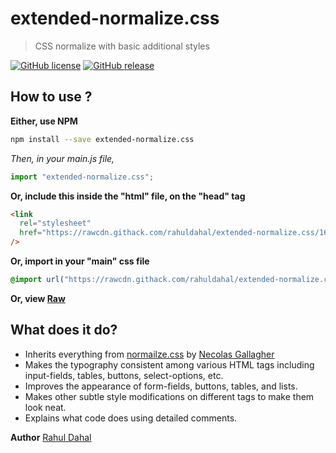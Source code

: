 # extended-normalize.css

> CSS normalize with basic additional styles

[![GitHub license](https://img.shields.io/badge/license-MIT-green)](https://github.com/rahuldahal/extended-normalize.css/blob/master/LICENSE)
[![GitHub release](https://img.shields.io/badge/release-v1.0.4-blue)](https://www.npmjs.com/package/extended-normalize.css)

## How to use ?

**Either, use NPM**

```sh
npm install --save extended-normalize.css
```

_Then, in your main.js file,_

```javascript
import "extended-normalize.css";
```

**Or, include this inside the "html" file, on the "head" tag**

```html
<link
  rel="stylesheet"
  href="https://rawcdn.githack.com/rahuldahal/extended-normalize.css/168e950da0257dc0c4a04d20d834d558636aba47/extended-normalize.min.css"
/>
```

**Or, import in your "main" css file**

```css
@import url("https://rawcdn.githack.com/rahuldahal/extended-normalize.css/168e950da0257dc0c4a04d20d834d558636aba47/extended-normalize.min.css");
```

**Or, view [Raw](https://rawcdn.githack.com/rahuldahal/extended-normalize.css/168e950da0257dc0c4a04d20d834d558636aba47/extended-normalize.min.css)**

## What does it do?

- Inherits everything from [normailze.css](http://necolas.github.io/normalize.css/) by [Necolas Gallagher](http://nicolasgallagher.com/)
- Makes the typography consistent among various HTML tags including input-fields, tables, buttons, select-options, etc.
- Improves the appearance of form-fields, buttons, tables, and lists.
- Makes other subtle style modifications on different tags to make them look neat.
- Explains what code does using detailed comments.

**Author**
[Rahul Dahal](http://rahuldahal.com.np)
